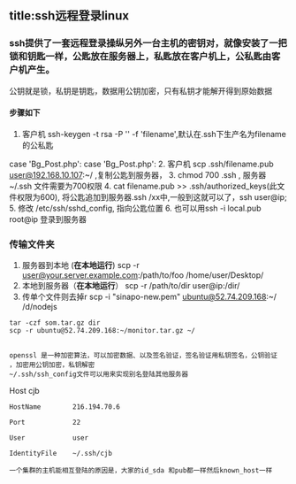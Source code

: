 title:ssh远程登录linux
---
### ssh提供了一套远程登录操纵另外一台主机的密钥对，就像安装了一把锁和钥匙一样，公匙放在服务器上，私匙放在客户机上，公私匙由客户机产生。
公钥就是锁，私钥是钥匙，数据用公钥加密，只有私钥才能解开得到原始数据
#### 步骤如下
1. 客户机 ssh-keygen -t rsa -P '' -f 'filename',默认在.ssh下生产名为filename的公私匙


case 'Bg_Post.php':
case 'Bg_Post.php':
2. 客户机 scp .ssh/filename.pub user@192.168.10.107:~/ ,复制公匙到服务器，
3. chmod 700 .ssh , 服务器~/.ssh 文件需要为700权限
4. cat filename.pub >> .ssh/authorized_keys(此文件权限为600), 将公匙追加到服务器.ssh /xx中,一般到这就可以了，ssh user@ip;
5. 修改 /etc/ssh/sshd_config, 指向公匙位置 
6. 也可以用ssh -i local.pub root@ip 登录到服务器

### 传输文件夹
1. 服务器到本地 (**在本地运行**)
scp -r user@your.server.example.com:/path/to/foo /home/user/Desktop/
2. 本地到服务器（**在本地运行**）
scp -r /path/to/dir user@ip:/dir/
3. 传单个文件则去掉r
scp -i "sinapo-new.pem" ubuntu@52.74.209.168:~/ /d/nodejs

```
tar -czf som.tar.gz dir
scp -r ubuntu@52.74.209.168:~/monitor.tar.gz ~/


openssl 是一种加密算法，可以加密数据、以及签名验证，签名验证用私钥签名，公钥验证 ，加密用公钥加密，私钥解密
~/.ssh/ssh_config文件可以用来实现别名登陆其他服务器
```
Host        cjb

    HostName        216.194.70.6

    Port            22

    User            user

    IdentityFile    ~/.ssh/cjb

```
一个集群的主机能相互登陆的原因是，大家的id_sda 和pub都一样然后known_host一样
